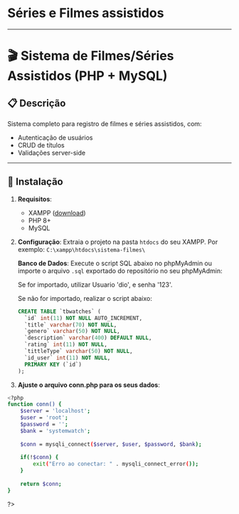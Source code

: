 # Séries e Filmes assistidos


---

# 🎬 Sistema de Filmes/Séries Assistidos (PHP + MySQL)

## 📋 Descrição
Sistema completo para registro de filmes e séries assistidos, com:
- Autenticação de usuários
- CRUD de títulos
- Validações server-side

---

## 🚀 Instalação
1. **Requisitos**:
   - XAMPP ([download](https://www.apachefriends.org))
   - PHP 8+
   - MySQL

2. **Configuração**:
   Extraia o projeto na pasta `htdocs` do seu XAMPP. Por exemplo:
   `C:\xampp\htdocs\sistema-filmes\`

   **Banco de Dados**:
   Execute o script SQL abaixo no phpMyAdmin ou importe o arquivo `.sql` exportado do repositório no seu phpMyAdmin:

   Se for importado, utilizar Usuario 'dio', e senha '123'.

   Se não for importado, realizar o script abaixo:

   ```sql
   CREATE TABLE `tbwatches` (
     `id` int(11) NOT NULL AUTO_INCREMENT,
     `title` varchar(70) NOT NULL,
     `genero` varchar(50) NOT NULL,
     `description` varchar(400) DEFAULT NULL,
     `rating` int(11) NOT NULL,
     `tittleType` varchar(50) NOT NULL,
     `id_user` int(11) NOT NULL,
     PRIMARY KEY (`id`)
   );
4. **Ajuste o arquivo conn.php para os seus dados**:
```bash 
<?php
function conn() {
    $server = 'localhost';
    $user = 'root';
    $password = '';
    $bank = 'systemwatch';
    
    $conn = mysqli_connect($server, $user, $password, $bank);
    
    if(!$conn) {
        exit("Erro ao conectar: " . mysqli_connect_error());
    }
    
    return $conn;
}
```
?>
